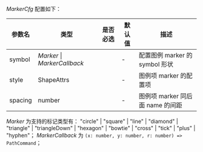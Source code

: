 _MarkerCfg_ 配置如下：

| 参数名  | 类型                         | 是否必选 | 默认值 | 描述                             |
| ------- | ---------------------------- | -------- | ------ | -------------------------------- |
| symbol  | _Marker_ \| _MarkerCallback_ |          | -      | 配置图例 marker 的 symbol 形状   |
| style   | ShapeAttrs                   |          | -      | 图例项 marker 的配置项           |
| spacing | number                       |          | -      | 图例项 marker 同后面 name 的间距 |

_Marker_ 为支持的标记类型有： "circle" | "square" | "line" | "diamond" | "triangle" | "triangleDown" | "hexagon" | "bowtie" | "cross" | "tick" | "plus" | "hyphen"；
_MarkerCallback_ 为 `(x: number, y: number, r: number) => PathCommand`；

<!--这里可以插入一个代码示例-->
